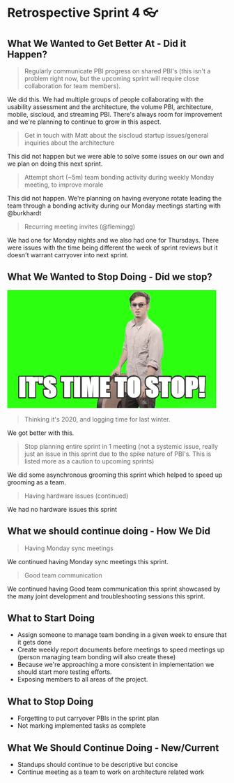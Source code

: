 # Retrospective Sprint 4 :eyeglasses: 

## What We Wanted to Get Better At - Did it Happen?
> Regularly communicate PBI progress on shared PBI's (this isn't a problem right now, but the upcoming sprint will require close collaboration for team members).

We did this. We had multiple groups of people collaborating with the usability assessment and the architecture, the volume PBI, architecture, mobile, siscloud, and streaming PBI. There's always room for improvement and we're planning to continue to grow in this aspect.

> Get in touch with Matt about the siscloud startup issues/general inquiries about the architecture

This did not happen but we were able to solve some issues on our own and we plan on doing this next sprint.

> Attempt short (~5m) team bonding activity during weekly Monday meeting, to improve morale 

This did not happen. We're planning on having everyone rotate leading the team through a bonding activity during our Monday meetings starting with @burkhardt

> Recurring meeting invites (@flemingg)

We had one for Monday nights and we also had one for Thursdays. There were issues with the time being different the week of sprint reviews but it doesn't warrant carryover into next sprint.

## What We Wanted to Stop Doing - Did we stop?

![f3c](uploads/e3afddae7c656569fb024f5dea4ed7ca/f3c.gif)

> Thinking it's 2020, and logging time for last winter.

We got better with this.

> Stop planning entire sprint in 1 meeting (not a systemic issue, really just an issue in this sprint due to the spike nature of PBI's. This is listed more as a caution to upcoming sprints)

We did some asynchronous grooming this sprint which helped to speed up grooming as a team.

> Having hardware issues (continued)

We had no hardware issues this sprint

## What we should continue doing - How We Did

> Having Monday sync meetings

We continued having Monday sync meetings this sprint.

> Good team communication

We continued having Good team communication this sprint showcased by the many joint development and troubleshooting sessions this sprint.

## What to Start Doing
* Assign someone to manage team bonding in a given week to ensure that it gets done
* Create weekly report documents before meetings to speed meetings up (person managing team bonding will also create these)
* Because we're approaching a more consistent in implementation we should start more testing efforts.
* Exposing members to all areas of the project.

## What to Stop Doing
* Forgetting to put carryover PBIs in the sprint plan
* Not marking implemented tasks as complete

## What We Should Continue Doing - New/Current
* Standups should continue to be descriptive but concise 
* Continue meeting as a team to work on architecture related work